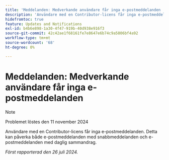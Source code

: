 ```yaml
---
title: 'Meddelanden: Medverkande användare får inga e-postmeddelanden '
description: 'Användare med en Contributor-licens får inga e-postmeddelanden. Detta kan påverka både e-postmeddelanden med snabbmeddelanden och e-postmeddelanden med daglig sammandrag. '
hidefromtoc: true
feature: Updates and Notifications
exl-id: b4b6e898-1a30-4f47-919b-40d938e916f3
source-git-commit: 42c42ae1f68161fe7e8647e6b74c9a5806bf4a92
workflow-type: tm+mt
source-wordcount: '68'
ht-degree: 0%

---
```


# Meddelanden: Medverkande användare får inga e-postmeddelanden

>[!NOTE]
>
>Problemet löstes den 11 november 2024

Användare med en Contributor-licens får inga e-postmeddelanden. Detta kan påverka både e-postmeddelanden med snabbmeddelanden och e-postmeddelanden med daglig sammandrag.

_Först rapporterad den 26 juli 2024._
